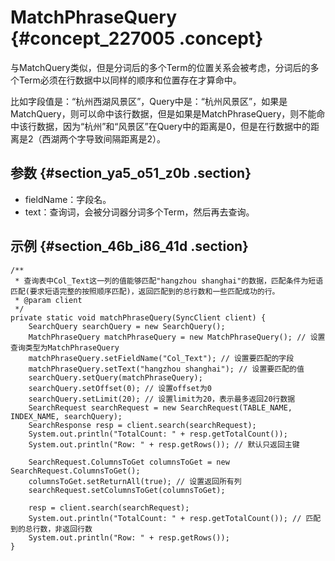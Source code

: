 # MatchPhraseQuery {#concept_227005 .concept}

与MatchQuery类似，但是分词后的多个Term的位置关系会被考虑，分词后的多个Term必须在行数据中以同样的顺序和位置存在才算命中。

比如字段值是：“杭州西湖风景区”，Query中是：“杭州风景区”，如果是MatchQuery，则可以命中该行数据，但是如果是MatchPhraseQuery，则不能命中该行数据，因为“杭州”和“风景区”在Query中的距离是0，但是在行数据中的距离是2（西湖两个字导致间隔距离是2）。

## 参数 {#section_ya5_o51_z0b .section}

-   fieldName：字段名。
-   text：查询词，会被分词器分词多个Term，然后再去查询。

## 示例 {#section_46b_i86_41d .section}

``` {#codeblock_qz3_hwt_t3f}
/**
 * 查询表中Col_Text这一列的值能够匹配"hangzhou shanghai"的数据，匹配条件为短语匹配(要求短语完整的按照顺序匹配)，返回匹配到的总行数和一些匹配成功的行。
 * @param client
 */
private static void matchPhraseQuery(SyncClient client) {
    SearchQuery searchQuery = new SearchQuery();
    MatchPhraseQuery matchPhraseQuery = new MatchPhraseQuery(); // 设置查询类型为MatchPhraseQuery
    matchPhraseQuery.setFieldName("Col_Text"); // 设置要匹配的字段
    matchPhraseQuery.setText("hangzhou shanghai"); // 设置要匹配的值
    searchQuery.setQuery(matchPhraseQuery);
    searchQuery.setOffset(0); // 设置offset为0
    searchQuery.setLimit(20); // 设置limit为20，表示最多返回20行数据
    SearchRequest searchRequest = new SearchRequest(TABLE_NAME, INDEX_NAME, searchQuery);
    SearchResponse resp = client.search(searchRequest);
    System.out.println("TotalCount: " + resp.getTotalCount());
    System.out.println("Row: " + resp.getRows()); // 默认只返回主键

    SearchRequest.ColumnsToGet columnsToGet = new SearchRequest.ColumnsToGet();
    columnsToGet.setReturnAll(true); // 设置返回所有列
    searchRequest.setColumnsToGet(columnsToGet);

    resp = client.search(searchRequest);
    System.out.println("TotalCount: " + resp.getTotalCount()); // 匹配到的总行数，非返回行数
    System.out.println("Row: " + resp.getRows());
}
```

